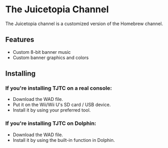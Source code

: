 # The Juicetopia Channel

The Juicetopia channel is a customized version of the Homebrew channel.

## Features

- Custom 8-bit banner music
- Custom banner graphics and colors

## Installing

### If you're installing TJTC on a real console:
- Download the WAD file.
- Put it on the Wii/Wii U's SD card / USB device.
- Install it by using your preferred tool.

### If you're installing TJTC on Dolphin:
- Download the WAD file.
- Install it by using the built-in function in Dolphin.
